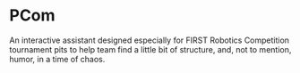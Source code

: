 # PCom
An interactive assistant designed especially for FIRST Robotics Competition tournament pits to help team find a little bit of structure, and, not to mention, humor, in a time of chaos.
